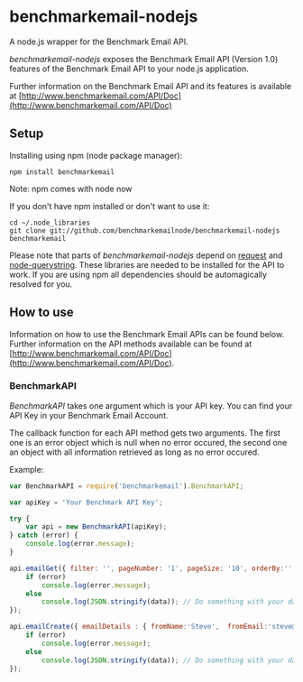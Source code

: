 # benchmarkemail-nodejs

A node.js wrapper for the Benchmark Email API.

_benchmarkemail-nodejs_ exposes the Benchmark Email API (Version 1.0) features of the Benchmark Email API to your node.js application.
 
Further information on the Benchmark Email API and its features is available at [http://www.benchmarkemail.com/API/Doc](http://www.benchmarkemail.com/API/Doc)

## Setup

Installing using npm (node package manager):

    npm install benchmarkemail

Note: npm comes with node now
    
If you don't have npm installed or don't want to use it:

    cd ~/.node_libraries
    git clone git://github.com/benchmarkemailnode/benchmarkemail-nodejs benchmarkemail

Please note that parts of _benchmarkemail-nodejs_ depend on [request](http://github.com/mikeal/request) and [node-querystring](http://github.com/visionmedia/node-querystring). These libraries are needed to be installed for the API to work. If you are using npm all dependencies should be automagically resolved for you.

## How to use

Information on how to use the Benchmark Email APIs can be found below. Further information on the API methods available can be found at [http://www.benchmarkemail.com/API/Doc](http://www.benchmarkemail.com/API/Doc). 

### BenchmarkAPI

_BenchmarkAPI_ takes one argument which is your API key. You can find your API Key in your Benchmark Email Account. 
 
The callback function for each API method gets two arguments. The first one is an error object which is null when no error occured, the second one an object with all information retrieved as long as no error occured.

Example:

```javascript
var BenchmarkAPI = require('benchmarkemail').BenchmarkAPI;

var apiKey = 'Your Benchmark API Key';

try { 
    var api = new BenchmarkAPI(apiKey);
} catch (error) {
    console.log(error.message);
}

api.emailGet({ filter: '', pageNumber: '1', pageSize: '10', orderBy:'', sortOrder:'' }, function (error, data) {
    if (error)
        console.log(error.message);
    else
        console.log(JSON.stringify(data)); // Do something with your data
});

api.emailCreate({ emailDetails : { fromName:'Steve',  fromEmail:'steve@example.com', emailName:'New Email', replyEmail:'steve@example.com', subject:'New Email Subject', templateContent:'Hello, <br> Welcome!', toListID:'/* LIST ID */' } }, function (error, data) {
    if (error)
        console.log(error.message);
    else
        console.log(JSON.stringify(data)); // Do something with your data!
});
```